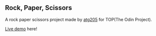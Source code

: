 ## Rock, Paper, Scissors

A rock paper scissors project made by [atg205](https://github.com/atg205) for TOP(The Odin Project).   

[Live demo](https://atg205.github.io/rockpaperscissors-graphic) here!